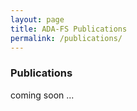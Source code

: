 ```yaml
---
layout: page
title: ADA-FS Publications
permalink: /publications/
---
```


### Publications

coming soon ...

